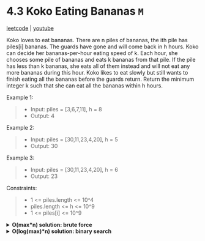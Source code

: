 # 4.3 Koko Eating Bananas `M`

[leetcode](https://leetcode.com/problems/koko-eating-bananas/) |
[youtube](https://www.youtube.com/watch?v=U2SozAs9RzA)

Koko loves to eat bananas. There are n piles of bananas, the ith pile has piles[i] bananas.
The guards have gone and will come back in h hours.
Koko can decide her bananas-per-hour eating speed of k. Each hour, she chooses some pile of bananas and eats k bananas from that pile.
If the pile has less than k bananas, she eats all of them instead and will not eat any more bananas during this hour.
Koko likes to eat slowly but still wants to finish eating all the bananas before the guards return.
Return the minimum integer k such that she can eat all the bananas within h hours.

Example 1:
> - Input: piles = [3,6,7,11], h = 8
> - Output: 4

Example 2:
> - Input: piles = [30,11,23,4,20], h = 5
> - Output: 30

Example 3:
> - Input: piles = [30,11,23,4,20], h = 6
> - Output: 23

Constraints:
> - 1 <= piles.length <= 10^4
> - piles.length <= h <= 10^9
> - 1 <= piles[i] <= 10^9

<details>
  <summary><b>O(max*n) solution: brute force</b></summary>

- init max to max value of piles
- init res to max
- loop with k from 1 to max
  - init hours to 0
  - loop in piles incrementing hours by (current pile / k)
  - if hours is less or equal to h
    - set res to min of res and k
- return res
</details>

<details>
  <summary><b>O(log(max)*n) solution: binary search</b></summary>

- init left and right pointers to 1 and the max value of piles
- init res to right value
- loop while left is less or equal to right
  - init k (eating speed) to middle value from left to right
  - init hours to 0
  - loop in piles incrementing hours by (current pile / k)
  - if hours is less or equal to h
    - set res to min of res and k
    - set right pointer to k - 1
  - else set left pointer to k + 1
- return res

```go
func minEatingSpeed(piles []int, h int) int {
    lo, hi := 1, slices.Max(piles)
    var res = hi

    for lo <= hi {
        mid := lo+(hi-lo)/2
        hours := 0 

        for _, pile := range piles {
            hours += int(math.Ceil(float64(pile)/float64(mid)))
        }

        if hours <= h {
            res = mid
            hi = mid-1
        } else {
            lo = mid+1
        }
    }

    return res
}
```

```ts
function minEatingSpeed(piles: number[], h: number): number {
    let lo = 1, hi = Math.max(...piles), res = hi

    while (lo <= hi) {
        const mid = lo + Math.floor((hi-lo)/2)
        let hours = 0
        for (const pile of piles) hours += Math.ceil(pile/mid)
        if (hours <= h) {
            res = mid
            hi = mid-1
        } else lo = mid+1
    }

    return res
};
```
</details>
